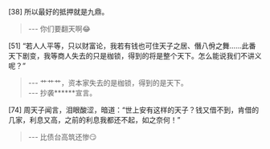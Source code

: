 
[38] 所以最好的抵押就是九鼎。
>--- 你们要翻天啊😂<br>

[51] “若人人平等，只以财富论，我若有钱也可住天子之居、僭八佾之舞……此番天下剧变，我等商人失去的只是枷锁，得到的将是整个天下。怎么能说我们不讲义呢？”
>--- 艹艹艹，资本家失去的是枷锁，得到的是天下。<br>
>--- 抄袭******宣言。<br>

[74] 周天子闻言，泪眼酸涩，暗道：“世上安有这样的天子？钱又借不到，肯借的几家，利息又高，之前的利息我都还不起，如之奈何！”
>--- 比债台高筑还惨😏<br>
